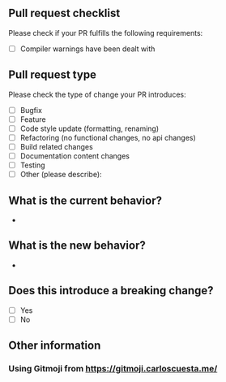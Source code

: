 ## Pull request checklist
Please check if your PR fulfills the following requirements:
- [ ] Compiler warnings have been dealt with

## Pull request type
<!-- Please do not submit updates to dependencies unless it fixes an issue. --> 
<!-- Please try to limit your pull request to one type, submit multiple pull requests if needed. --> 
Please check the type of change your PR introduces:
- [ ] Bugfix
- [ ] Feature
- [ ] Code style update (formatting, renaming)
- [ ] Refactoring (no functional changes, no api changes)
- [ ] Build related changes
- [ ] Documentation content changes
- [ ] Testing
- [ ] Other (please describe): 

## What is the current behavior?
<!-- Please describe the current behavior that you are modifying, or link to a relevant issue. -->
- 

## What is the new behavior?
<!-- Please describe the behavior or changes that are being added by this PR. -->
- 

## Does this introduce a breaking change?
- [ ] Yes
- [ ] No
<!-- If this introduces a breaking change, please describe the impact and migration path for existing applications below. -->

## Other information
<!-- Any other information that is important to this PR such as screenshots of how the component looks before and after the change. -->

### Using Gitmoji from https://gitmoji.carloscuesta.me/
